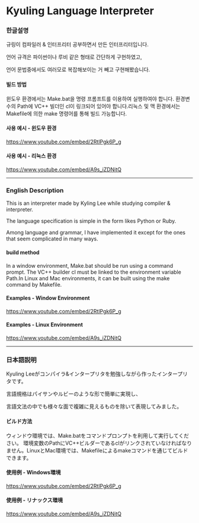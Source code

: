 # Kyuling Language Interpreter



### 한글설명

규링이 컴파일러 & 인터프리터 공부하면서 만든 인터프리터입니다.

언어 규격은 파이썬이나 루비 같은 형태로 간단하게 구현하였고,

언어 문법중에서도 여러모로 복잡해보이는 거 빼고 구현해봤습니다.



#### 빌드 방법

윈도우 환경에서는 Make.bat을 명령 프롬프트를 이용하여 실행하여야 합니다. 환경변수의 Path에 VC++ 빌더인 cl이 링크되어 있어야 합니다.리눅스 및 맥 환경에서는 Makefile에 의한 make 명령어를 통해 빌드 가능합니다.



#### 사용 예시 - 윈도우 환경

https://www.youtube.com/embed/2RtlPgk6P_g

#### 사용 예시 - 리눅스 환경

https://www.youtube.com/embed/A9s_iZDNitQ

------

### English Description

This is an interpreter made by Kyling Lee while studying compiler & interpreter.

The language specification is simple in the form likes Python or Ruby.

Among language and grammar, I have implemented it except for the ones that seem complicated in many ways.



#### build method

In a window environment, Make.bat should be run using a command prompt. The VC++ builder cl must be linked to the environment variable Path.In Linux and Mac environments, it can be built using the make command by Makefile.



#### Examples - Window Environment

https://www.youtube.com/embed/2RtlPgk6P_g

#### Examples - Linux Environment

https://www.youtube.com/embed/A9s_iZDNitQ

------

### 日本語説明

Kyuling Leeがコンパイラ&インタープリタを勉強しながら作ったインタープリタです。

言語規格はパイサンやルビーのような形で簡単に実現し、

言語文法の中でも様々な面で複雑に見えるものを除いて表現してみました。



#### ビルド方法

ウィンドウ環境では、Make.batをコマンドプロンプトを利用して実行してください。 環境変数のPathにVC++ビルダーであるclがリンクされていなければなりません。LinuxとMac環境では、Makefileによるmakeコマンドを通じてビルドできます。

#### 使用例 - Windows環境

https://www.youtube.com/embed/2RtlPgk6P_g

#### 使用例 - リナックス環境

https://www.youtube.com/embed/A9s_iZDNitQ
